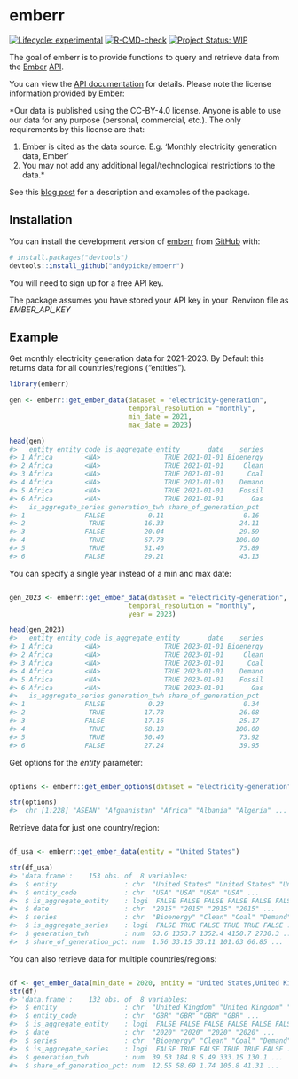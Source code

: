 
<!-- README.md is generated from README.Rmd. Please edit that file -->

# emberr

<!-- badges: start -->

[![Lifecycle:
experimental](https://img.shields.io/badge/lifecycle-experimental-orange.svg)](https://lifecycle.r-lib.org/articles/stages.html#experimental)
[![R-CMD-check](https://github.com/andypicke/emberr/actions/workflows/R-CMD-check.yaml/badge.svg)](https://github.com/andypicke/emberr/actions/workflows/R-CMD-check.yaml)
[![Project Status:
WIP](https://www.repostatus.org/badges/latest/wip.svg)](https://www.repostatus.org/#wip)
<!-- badges: end -->

The goal of emberr is to provide functions to query and retrieve data
from the [Ember](https://ember-climate.org/)
[API](https://ember-climate.org/data/api/).

You can view the [API documentation](https://api.ember-climate.org/docs)
for details. Please note the license information provided by Ember:

\*Our data is published using the CC-BY-4.0 license. Anyone is able to
use our data for any purpose (personal, commercial, etc.). The only
requirements by this license are that:

1)  Ember is cited as the data source. E.g. ‘Monthly electricity
    generation data, Ember’
2)  You may not add any additional legal/technological restrictions to
    the data.\*

See this [blog
post](https://andypicke.quarto.pub/portfolio/posts/emberr/emberr.html)
for a description and examples of the package.

## Installation

You can install the development version of
[emberr](https://github.com/andypicke/emberr) from
[GitHub](https://github.com/) with:

``` r
# install.packages("devtools")
devtools::install_github("andypicke/emberr")
```

You will need to sign up for a free API key.

The package assumes you have stored your API key in your .Renviron file
as *EMBER_API_KEY*

## Example

Get monthly electricity generation data for 2021-2023. By Default this
returns data for all countries/regions (“entities”).

``` r
library(emberr)

gen <- emberr::get_ember_data(dataset = "electricity-generation", 
                              temporal_resolution = "monthly", 
                              min_date = 2021, 
                              max_date = 2023)

head(gen)
#>   entity entity_code is_aggregate_entity       date    series
#> 1 Africa        <NA>                TRUE 2021-01-01 Bioenergy
#> 2 Africa        <NA>                TRUE 2021-01-01     Clean
#> 3 Africa        <NA>                TRUE 2021-01-01      Coal
#> 4 Africa        <NA>                TRUE 2021-01-01    Demand
#> 5 Africa        <NA>                TRUE 2021-01-01    Fossil
#> 6 Africa        <NA>                TRUE 2021-01-01       Gas
#>   is_aggregate_series generation_twh share_of_generation_pct
#> 1               FALSE           0.11                    0.16
#> 2                TRUE          16.33                   24.11
#> 3               FALSE          20.04                   29.59
#> 4                TRUE          67.73                  100.00
#> 5                TRUE          51.40                   75.89
#> 6               FALSE          29.21                   43.13
```

You can specify a single year instead of a min and max date:

``` r

gen_2023 <- emberr::get_ember_data(dataset = "electricity-generation", 
                              temporal_resolution = "monthly", 
                              year = 2023)

head(gen_2023)
#>   entity entity_code is_aggregate_entity       date    series
#> 1 Africa        <NA>                TRUE 2023-01-01 Bioenergy
#> 2 Africa        <NA>                TRUE 2023-01-01     Clean
#> 3 Africa        <NA>                TRUE 2023-01-01      Coal
#> 4 Africa        <NA>                TRUE 2023-01-01    Demand
#> 5 Africa        <NA>                TRUE 2023-01-01    Fossil
#> 6 Africa        <NA>                TRUE 2023-01-01       Gas
#>   is_aggregate_series generation_twh share_of_generation_pct
#> 1               FALSE           0.23                    0.34
#> 2                TRUE          17.78                   26.08
#> 3               FALSE          17.16                   25.17
#> 4                TRUE          68.18                  100.00
#> 5                TRUE          50.40                   73.92
#> 6               FALSE          27.24                   39.95
```

Get options for the *entity* parameter:

``` r

options <- emberr::get_ember_options(dataset = "electricity-generation", filter_name = "entity")

str(options)
#>  chr [1:228] "ASEAN" "Afghanistan" "Africa" "Albania" "Algeria" ...
```

Retrieve data for just one country/region:

``` r

df_usa <- emberr::get_ember_data(entity = "United States")

str(df_usa)
#> 'data.frame':    153 obs. of  8 variables:
#>  $ entity                 : chr  "United States" "United States" "United States" "United States" ...
#>  $ entity_code            : chr  "USA" "USA" "USA" "USA" ...
#>  $ is_aggregate_entity    : logi  FALSE FALSE FALSE FALSE FALSE FALSE ...
#>  $ date                   : chr  "2015" "2015" "2015" "2015" ...
#>  $ series                 : chr  "Bioenergy" "Clean" "Coal" "Demand" ...
#>  $ is_aggregate_series    : logi  FALSE TRUE FALSE TRUE TRUE FALSE ...
#>  $ generation_twh         : num  63.6 1353.7 1352.4 4150.7 2730.3 ...
#>  $ share_of_generation_pct: num  1.56 33.15 33.11 101.63 66.85 ...
```

You can also retrieve data for multiple countries/regions:

``` r

df <- get_ember_data(min_date = 2020, entity = "United States,United Kingdom")
str(df)
#> 'data.frame':    132 obs. of  8 variables:
#>  $ entity                 : chr  "United Kingdom" "United Kingdom" "United Kingdom" "United Kingdom" ...
#>  $ entity_code            : chr  "GBR" "GBR" "GBR" "GBR" ...
#>  $ is_aggregate_entity    : logi  FALSE FALSE FALSE FALSE FALSE FALSE ...
#>  $ date                   : chr  "2020" "2020" "2020" "2020" ...
#>  $ series                 : chr  "Bioenergy" "Clean" "Coal" "Demand" ...
#>  $ is_aggregate_series    : logi  FALSE TRUE FALSE TRUE TRUE FALSE ...
#>  $ generation_twh         : num  39.53 184.8 5.49 333.15 130.1 ...
#>  $ share_of_generation_pct: num  12.55 58.69 1.74 105.8 41.31 ...
```
